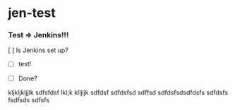 # jen-test
### Test => Jenkins!!!
[ ] Is Jenkins set up?

- [ ] test!
* [ ] Done? 

kljkljkljjlk
sdfsfdsf
lkl;k
klljljk
sdfdsf
sdfdsfsd
sdffsd
sdfdsfsdsdfdsfs
sdfdsfs
fsdfsds
sdfsfs
